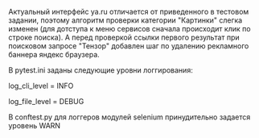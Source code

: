 Актуальный интерфейс ya.ru отличается от приведенного в тестовом задании,
поэтому алгоритм проверки категории "Картинки" слегка изменен (для дотступа к меню сервисов сначала происходит клик по строке поиска).
А перед проверкой ссылки первого результат при поисковом запросе "Тензор" добавлен шаг по удалению рекламного баннера яндекс браузера.


В pytest.ini заданы следующие уровни логгирования:

log_cli_level = INFO

log_file_level = DEBUG

В conftest.py для логгеров модулей selenium принудительно задается уровень WARN 